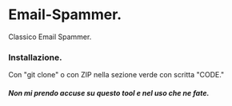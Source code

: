 # Email-Spammer.
Classico Email Spammer.

### Installazione.
Con "git clone" o con ZIP nella sezione verde con scritta "CODE."

##### Non mi prendo accuse su questo tool e nel uso che ne fate.
